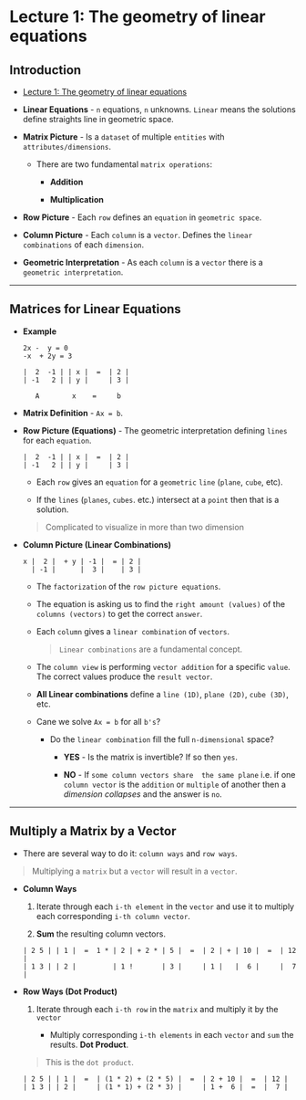 # Lecture 1: The geometry of linear equations 

## Introduction

* [Lecture 1: The geometry of linear equations ](https://ocw.mit.edu/courses/mathematics/18-06-linear-algebra-spring-2010/video-lectures/lecture-1-the-geometry-of-linear-equations/)

* __Linear Equations__ - `n` equations, `n` unknowns. `Linear` means the solutions define straights line in geometric space.

* __Matrix Picture__ - Is a `dataset` of multiple `entities` with `attributes/dimensions`. 

    * There are two fundamental `matrix operations`:

        * __Addition__

        * __Multiplication__

* __Row Picture__ - Each `row` defines an `equation` in `geometric space`.

* __Column Picture__ - Each `column` is a `vector`. Defines the `linear combinations` of each `dimension`.

* __Geometric Interpretation__ - As each `column` is a `vector` there is a `geometric interpretation`.

---

## Matrices for Linear Equations

* __Example__

    ```
    2x -  y = 0
    -x  + 2y = 3

    |  2  -1 | | x |  =  | 2 |
    | -1   2 | | y |     | 3 |

       A        x    =     b
    ```

* __Matrix Definition__ - `Ax = b`.

* __Row Picture (Equations)__ - The geometric interpretation defining `lines` for each `equation`. 

    ```
    |  2  -1 | | x |  =  | 2 |
    | -1   2 | | y |     | 3 |
    ```

    * Each `row` gives an `equation` for a `geometric` `line` (`plane`, `cube`, etc).

    * If the `lines` (`planes`, `cubes`. etc.) intersect at a `point` then that is a solution.

    > Complicated to visualize in more than two dimension

* __Column Picture (Linear Combinations)__ 

    ```
    x |  2 |  + y | -1 |  = | 2 | 
      | -1 |      |  3 |    | 3 |
    ``` 

    * The `factorization` of the `row picture equations`.
    
    * The equation is asking us to find the `right amount (values)` of the `columns (vectors)` to get the correct `answer`.
    
    * Each `column` gives a `linear combination` of `vectors`.

        > `Linear combinations` are a fundamental concept.

    * The `column view` is performing `vector addition` for a specific `value`. The correct values produce the `result vector`.

    * __All Linear combinations__ define a `line (1D)`, `plane (2D)`, `cube (3D)`, etc. 

    * Cane we solve `Ax = b` for all `b's`?

        * Do the `linear combination` fill the full `n-dimensional` space?

            * __YES__ - Is the matrix is invertible? If so then `yes`. 
            
            * __NO__ - If `some column vectors share  the same plane` i.e. if one `column vector` is the `addition` or `multiple` of another then a _dimension collapses_ and the answer is `no`.


---

## Multiply a Matrix by a Vector

* There are several way to do it: `column ways` and `row ways`.

> Multiplying a `matrix` but a `vector` will result in a `vector`.

* __Column Ways__

    1. Iterate through each `i-th element` in the `vector` and use it to multiply each corresponding `i-th column vector`.

    2. __Sum__ the resulting column vectors.

    ```
    | 2 5 | | 1 |  =  1 * | 2 | + 2 * | 5 |  =  | 2 | + | 10 |  =  | 12 |
    | 1 3 | | 2 |         | 1 !       | 3 |     | 1 |   |  6 |     |  7 |
    ```

* __Row Ways (Dot Product)__

    1. Iterate through each `i-th row` in the `matrix` and multiply it by the `vector` 

        * Multiply corresponding `i-th elements` in each `vector` and `sum` the results. __Dot Product__.

    > This is the `dot product`.

    ```
    | 2 5 | | 1 |  =  | (1 * 2) + (2 * 5) |  =  | 2 + 10 |  =  | 12 |
    | 1 3 | | 2 |     | (1 * 1) + (2 * 3) |     | 1 +  6 |  =  |  7 |
    ```

